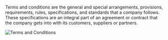 Terms and conditions are the general and special arrangements, provisions,
requirements, rules, specifications, and standards that a company follows.
These specifications are an integral part of an agreement or contract that the
company gets into with its customers, suppliers or partners.

![Terms and Conditions](files/terms.png)

